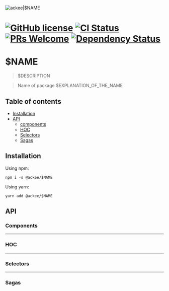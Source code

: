 ![ackee|$NAME](https://img.ack.ee/ackee/image/github/js)

# [![GitHub license](https://img.shields.io/badge/license-MIT-blue.svg)](https://github.com/AckeeCZ/$NAME/blob/master/LICENSE) [![CI Status](https://img.shields.io/travis/com/AckeeCZ/$NAME.svg?style=flat)](https://travis-ci.com/AckeeCZ/$NAME) [![PRs Welcome](https://img.shields.io/badge/PRs-welcome-brightgreen.svg)](https://reactjs.org/docs/how-to-contribute.html#your-first-pull-request) [![Dependency Status](https://img.shields.io/david/AckeeCZ/$NAME.svg?style=flat-square)](https://david-dm.org/AckeeCZ/$NAME)

# $NAME

> $DESCRIPTION

> Name of package $EXPLANATION_OF_THE_NAME

## Table of contents

* [Installation](#installation)
* [API](#api)
    * [components](#components)
    * [HOC](#hoc)
    * [Selectors](#selectors)
    * [Sagas](#sagas)

## <a name="installation"></a>Installation

Using npm:

```
npm i -s @ackee/$NAME
```

Using yarn:

```
yarn add @ackee/$NAME
```

## <a name="api"></a>API

### Components

___

### HOC

___

### Selectors

___

### Sagas



